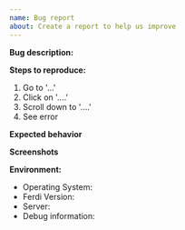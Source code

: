 ```yaml
---
name: Bug report
about: Create a report to help us improve
---
```

<!--
Please fill our form below, this way we can analyse and fix the problem as fast as possible.

Please keep in mind that any text inside "<!--" and "--\>" are comments from us and won't be
visible in your bug report, so please don't put any text in them.
-->
**Bug description:**
<!-- Add a clear and concise description of what the bug is -->

**Steps to reproduce:**
<!-- Explain to us how we can reproduce your bug on our computer -->

1. Go to '...'
2. Click on '....'
3. Scroll down to '....'
4. See error

**Expected behavior**
<!-- If applicable, add a description of what you expected to happen. -->

**Screenshots**
<!-- If applicable, add screenshots to help explain your problem. -->
<!-- You can simply drag and drop any image file into the editor to add it to the report -->

**Environment:**

- Operating System: <!-- e.g. macOS Catalina, Windows 10, etc. -->
- Ferdi Version: <!-- e.g. 5.4.3 -->
- Server: <!-- e.g. Ferdi, Franz, Using without an account -->
- Debug information: <!-- https://debug.getferdi.com/... -->
<!-- 
To publish a bug report, inside Ferdi's menu bar click on "Help" > "Publish debug information", accept our terms
and copy the link given to you.
-->

<!-- Please consider supporting Ferdi!
👉  https://github.com/sponsors/getferdi
👉  https://opencollective.com/getferdi/donate -->
